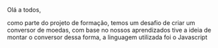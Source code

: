 Olá a todos,

como parte do projeto de formação, temos um desafio de criar um conversor de moedas, com base no nossos aprendizados tive a ideia de montar o conversor dessa forma, a linguagem utilizada foi o Javascript
